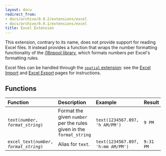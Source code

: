 ```yaml
---
layout: docu
redirect_from:
- docs/archive/0.9.2/extensions/excel
- docs/archive/0.9.1/extensions/excel
title: Excel Extension
---
```


This extension, contrary to its name, does not provide support for reading Excel files. It instead provides a function that wraps the number formatting functionality of the [i18npool library](https://www.openoffice.org/l10n/i18n_framework/index.html), which formats numbers per Excel's formatting rules.

Excel files can be handled through the [`spatial` extension](spatial): see the [Excel Import](../guides/import/excel_import) and [Excel Export](../guides/import/excel_export) pages for instructions.

## Functions

| Function | Description | Example | Result |
|:--|:---|:--|:-|
| `text(`*`number`*`, `*`format_string`*`)`       | Format the given `number` per the rules given in the `format_string` | `text(1234567.897, 'h AM/PM')`    | `9 PM`    |
| `excel_text(`*`number`*`, `*`format_string`*`)` | Alias for `text`.                                                    | `text(1234567.897, 'h:mm AM/PM')` | `9:31 PM` |